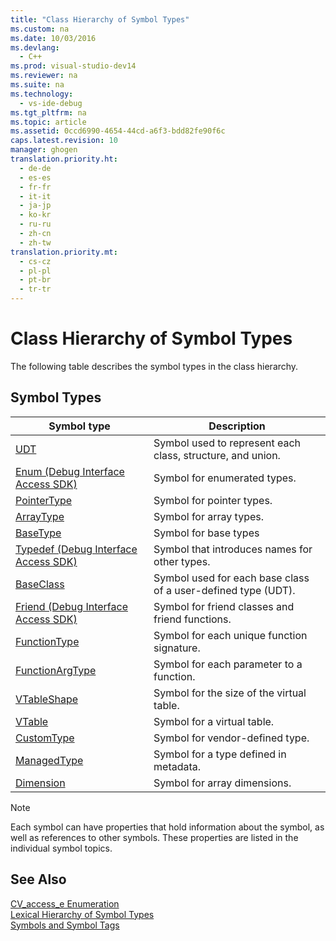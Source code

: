 ```yaml
---
title: "Class Hierarchy of Symbol Types"
ms.custom: na
ms.date: 10/03/2016
ms.devlang: 
  - C++
ms.prod: visual-studio-dev14
ms.reviewer: na
ms.suite: na
ms.technology: 
  - vs-ide-debug
ms.tgt_pltfrm: na
ms.topic: article
ms.assetid: 0ccd6990-4654-44cd-a6f3-bdd82fe90f6c
caps.latest.revision: 10
manager: ghogen
translation.priority.ht: 
  - de-de
  - es-es
  - fr-fr
  - it-it
  - ja-jp
  - ko-kr
  - ru-ru
  - zh-cn
  - zh-tw
translation.priority.mt: 
  - cs-cz
  - pl-pl
  - pt-br
  - tr-tr
---
```

# Class Hierarchy of Symbol Types
The following table describes the symbol types in the class hierarchy.  
  
## Symbol Types  
  
|Symbol type|Description|  
|-----------------|-----------------|  
|[UDT](../VS_debugger/UDT.md)|Symbol used to represent each class, structure, and union.|  
|[Enum (Debug Interface Access SDK)](../VS_debugger/Enum--Debug-Interface-Access-SDK-.md)|Symbol for enumerated types.|  
|[PointerType](../VS_debugger/PointerType.md)|Symbol for pointer types.|  
|[ArrayType](../VS_debugger/ArrayType.md)|Symbol for array types.|  
|[BaseType](../VS_debugger/BaseType.md)|Symbol for base types|  
|[Typedef (Debug Interface Access SDK)](../VS_debugger/Typedef--Debug-Interface-Access-SDK-.md)|Symbol that introduces names for other types.|  
|[BaseClass](../VS_debugger/BaseClass.md)|Symbol used for each base class of a user-defined type (UDT).|  
|[Friend (Debug Interface Access SDK)](../VS_debugger/Friend--Debug-Interface-Access-SDK-.md)|Symbol for friend classes and friend functions.|  
|[FunctionType](../VS_debugger/FunctionType.md)|Symbol for each unique function signature.|  
|[FunctionArgType](../VS_debugger/FunctionArgType.md)|Symbol for each parameter to a function.|  
|[VTableShape](../VS_debugger/VTableShape.md)|Symbol for the size of the virtual table.|  
|[VTable](../VS_debugger/VTable.md)|Symbol for a virtual table.|  
|[CustomType](../VS_debugger/CustomType.md)|Symbol for vendor-defined type.|  
|[ManagedType](../VS_debugger/ManagedType.md)|Symbol for a type defined in metadata.|  
|[Dimension](../VS_debugger/Dimension.md)|Symbol for array dimensions.|  
  
> [!NOTE]
>  Each symbol can have properties that hold information about the symbol, as well as references to other symbols. These properties are listed in the individual symbol topics.  
  
## See Also  
 [CV_access_e Enumeration](../VS_debugger/CV_access_e.md)   
 [Lexical Hierarchy of Symbol Types](../VS_debugger/Lexical-Hierarchy-of-Symbol-Types.md)   
 [Symbols and Symbol Tags](../VS_debugger/Symbols-and-Symbol-Tags.md)